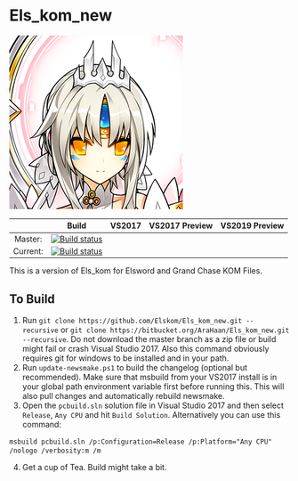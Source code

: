 # Els_kom_new

![Els_kom Icon](./els_kom.png)

|       | Build | VS2017 | VS2017 Preview | VS2019 Preview |
|:---------------:  |:---------------:  |:---------------:  |:---------------:  |:---------------:  |
| Master: | [![Build status](https://ci.appveyor.com/api/projects/status/5ikdee6h3qy6lyum/branch/master?svg=true&passingText=Master%20-%20OK&pendingText=Master%20-%20Pending&failingText=Master%20-%20Failing)](https://ci.appveyor.com/project/AraHaan/els-kom-new) |
| Current: | [![Build status](https://ci.appveyor.com/api/projects/status/5ikdee6h3qy6lyum?svg=true&passingText=Current%20-%20OK&pendingText=Current%20-%20Pending&failingText=Current%20-%20Failing)](https://ci.appveyor.com/project/AraHaan/els-kom-new) |

This is a version of Els_kom for Elsword and Grand Chase KOM Files.

## To Build

1. Run ``git clone https://github.com/Elskom/Els_kom_new.git --recursive`` or ``git clone https://bitbucket.org/AraHaan/Els_kom_new.git --recursive``. Do not download the master branch as a zip file or build might fail or crash Visual Studio 2017. Also this command obviously requires git for windows to be installed and in your path.
2. Run ``update-newsmake.ps1`` to build the changelog (optional but recommended). Make sure that msbuild from your VS2017 install is in your global path environment variable first before running this. This will also pull changes and automatically rebuild newsmake.
3. Open the ``pcbuild.sln`` solution file in Visual Studio 2017 and then select ``Release``, ``Any CPU`` and hit ``Build Solution``. Alternatively you can use this command:
```
msbuild pcbuild.sln /p:Configuration=Release /p:Platform="Any CPU" /nologo /verbosity:m /m
```
4. Get a cup of Tea. Build might take a bit.
